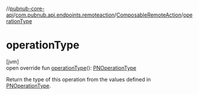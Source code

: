 //[pubnub-core-api](../../../index.md)/[com.pubnub.api.endpoints.remoteaction](../index.md)/[ComposableRemoteAction](index.md)/[operationType](operation-type.md)

# operationType

[jvm]\
open override fun [operationType](operation-type.md)(): [PNOperationType](../../com.pubnub.api.enums/-p-n-operation-type/index.md)

Return the type of this operation from the values defined in [PNOperationType](../../com.pubnub.api.enums/-p-n-operation-type/index.md).
